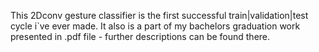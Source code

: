 This 2Dconv gesture classifier is the first successful train|validation|test cycle i`ve ever made. It also is a part of my bachelors graduation work presented in .pdf file - further descriptions can be found there.
